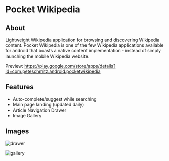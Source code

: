 # Pocket Wikipedia


## About

Lightweight Wikipedia application for browsing and discovering Wikipedia content. Pocket Wikipedia is one of the few Wikipedia applications available for android that boasts a native content implementation - instead of simply launching the mobile Wikipedia website.

Preview:
https://play.google.com/store/apps/details?id=com.peteschmitz.android.pocketwikipedia


## Features

* Auto-complete/suggest while searching
* Main page landing (updated daily)
* Article Navigation Drawer
* Image Gallery


## Images

![drawer](https://lh4.ggpht.com/_wJw-z20qQF7eHRHI8aupHzevtJhaqEGd12wlQM1hycxkydbtj16aHHGN4eVKv1G=h500-rw "drawer")

![gallery](https://lh3.ggpht.com/fGuA3mlSC49l0AtdByNLQIegbRt6r-5c-Ft5v8oz1PlM0Od8d7RXuA1o_0Yag6fvkw=h500-rw "gallery")
